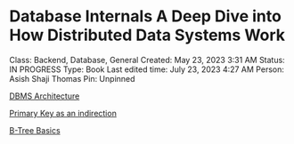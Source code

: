 # Database Internals A Deep Dive into How Distributed Data Systems Work

Class: Backend, Database, General
Created: May 23, 2023 3:31 AM
Status: IN PROGRESS
Type: Book
Last edited time: July 23, 2023 4:27 AM
Person: Asish Shaji Thomas
Pin: Unpinned

[DBMS Architecture](Database%20Internals%20A%20Deep%20Dive%20into%20How%20Distribute%20200a7ecc4c1d42e9ad9ce0e2df982693/DBMS%20Architecture%205a82fdd098db449eb0365131fb11c9dd.md)

[Primary Key as an indirection](Database%20Internals%20A%20Deep%20Dive%20into%20How%20Distribute%20200a7ecc4c1d42e9ad9ce0e2df982693/Primary%20Key%20as%20an%20indirection%20d840551cdb6c42ab9a99f3b58dff82a4.md)

[B-Tree Basics](Database%20Internals%20A%20Deep%20Dive%20into%20How%20Distribute%20200a7ecc4c1d42e9ad9ce0e2df982693/B-Tree%20Basics%20c4c4a485d9674930a20fbbda188abce7.md)